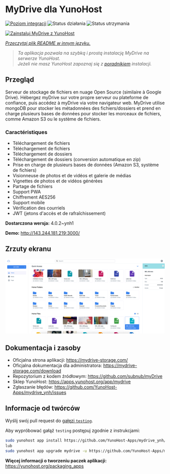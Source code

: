 <!--
To README zostało automatycznie wygenerowane przez <https://github.com/YunoHost/apps/tree/master/tools/readme_generator>
Nie powinno być ono edytowane ręcznie.
-->

# MyDrive dla YunoHost

[![Poziom integracji](https://apps.yunohost.org/badge/integration/mydrive)](https://ci-apps.yunohost.org/ci/apps/mydrive/)
![Status działania](https://apps.yunohost.org/badge/state/mydrive)
![Status utrzymania](https://apps.yunohost.org/badge/maintained/mydrive)

[![Zainstaluj MyDrive z YunoHost](https://install-app.yunohost.org/install-with-yunohost.svg)](https://install-app.yunohost.org/?app=mydrive)

*[Przeczytaj plik README w innym języku.](./ALL_README.md)*

> *Ta aplikacja pozwala na szybką i prostą instalację MyDrive na serwerze YunoHost.*  
> *Jeżeli nie masz YunoHost zapoznaj się z [poradnikiem](https://yunohost.org/install) instalacji.*

## Przegląd

Serveur de stockage de fichiers en nuage Open Source (similaire à Google Drive). Hébergez myDrive sur votre propre serveur ou plateforme de confiance, puis accédez à myDrive via votre navigateur web. MyDrive utilise mongoDB pour stocker les métadonnées des fichiers/dossiers et prend en charge plusieurs bases de données pour stocker les morceaux de fichiers, comme Amazon S3 ou le système de fichiers.

### Caractéristiques

- Téléchargement de fichiers
- Téléchargement de fichiers
- Téléchargement de dossiers
- Téléchargement de dossiers (conversion automatique en zip)
- Prise en charge de plusieurs bases de données (Amazon S3, système de fichiers)
- Visionneuse de photos et de vidéos et galerie de médias
- Vignettes de photos et de vidéos générées
- Partage de fichiers
- Support PWA
- Chiffrement AES256
- Support mobile
- Vérification des courriels
- JWT (jetons d'accès et de rafraîchissement)


**Dostarczona wersja:** 4.0.2~ynh1

**Demo:** <http://143.244.181.219:3000/>

## Zrzuty ekranu

![Zrzut ekranu z MyDrive](./doc/screenshots/screenshot.png)

## Dokumentacja i zasoby

- Oficjalna strona aplikacji: <https://mydrive-storage.com/>
- Oficjalna dokumentacja dla administratora: <https://mydrive-storage.com/download>
- Repozytorium z kodem źródłowym: <https://github.com/subnub/myDrive>
- Sklep YunoHost: <https://apps.yunohost.org/app/mydrive>
- Zgłaszanie błędów: <https://github.com/YunoHost-Apps/mydrive_ynh/issues>

## Informacje od twórców

Wyślij swój pull request do [gałęzi `testing`](https://github.com/YunoHost-Apps/mydrive_ynh/tree/testing).

Aby wypróbować gałąź `testing` postępuj zgodnie z instrukcjami:

```bash
sudo yunohost app install https://github.com/YunoHost-Apps/mydrive_ynh/tree/testing --debug
lub
sudo yunohost app upgrade mydrive -u https://github.com/YunoHost-Apps/mydrive_ynh/tree/testing --debug
```

**Więcej informacji o tworzeniu paczek aplikacji:** <https://yunohost.org/packaging_apps>
